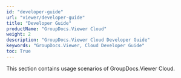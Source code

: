 ```yaml
---
id: "developer-guide"
url: "viewer/developer-guide"
title: "Developer Guide"
productName: "GroupDocs.Viewer Cloud"
weight: 2
description: "GroupDocs.Viewer Cloud Developer Guide"
keywords: "GroupDocs.Viewer, Cloud Developer Guide"
toc: True
---
```


This section contains usage scenarios of GroupDocs.Viewer Cloud.
